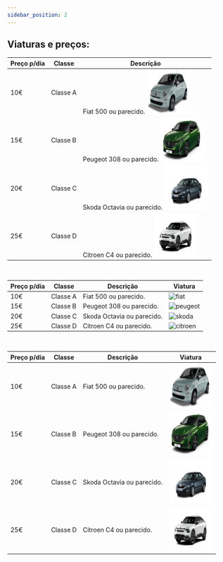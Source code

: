 ```yaml
---
sidebar_position: 2
---
```

## Viaturas e preços:

| Preço p/dia | Classe | Descrição | 
| ----------- | ------ | --------- | 
| 10€         | Classe A | Fiat 500 ou parecido. <img src="img/fiat.png" alt="FIAT" width="100"/> | 
| 15€         | Classe B | Peugeot 308 ou parecido. <img src="img/peugeot.png" alt="PEUGEOT" width="100"/> | 
| 20€         | Classe C | Skoda Octavia ou parecido. <img src="img/skoda.png" alt="SKODA" width="100"/> | 
| 25€         | Classe D | Citroen C4 ou parecido. <img src="img/citroen.png" alt="CITROEN" width="100"/> | 

<br />

| Preço p/dia | Classe | Descrição | Viatura |
| ----------- | ------ | --------- | ------- | 
| 10€         | Classe A | Fiat 500 ou parecido. | ![fiat](https://cdn.discordapp.com/attachments/753635428279648326/1189510349335040070/fiat.png?ex=659e6cd7&is=658bf7d7&hm=01b10bad7e1be03086459708f8219d8734e30d6b888ebcd6255d298bc85b259d&) | 
| 15€         | Classe B | Peugeot 308 ou parecido. |  ![peugeot](https://cdn.discordapp.com/attachments/753635428279648326/1189510349855146004/peugeot.png?ex=659e6cd7&is=658bf7d7&hm=004c236de13633e25a9a6a9f4c3ebafb2c940b4c3b735cf3abe22c2891df7119&) | 
| 20€         | Classe C | Skoda Octavia ou parecido. |  ![skoda](https://cdn.discordapp.com/attachments/753635428279648326/1189510349855146004/peugeot.png?ex=659e6cd7&is=658bf7d7&hm=004c236de13633e25a9a6a9f4c3ebafb2c940b4c3b735cf3abe22c2891df7119&) | 
| 25€         | Classe D | Citroen C4 ou parecido. |  ![citroen](https://cdn.discordapp.com/attachments/753635428279648326/1189510348928200775/citroen.png?ex=659e6cd7&is=658bf7d7&hm=c67276f4c6c143b57a085b0381e260a0bf6826b426eab8dad4b26ff4f9d08ef1&) | 

<br />

| Preço p/dia | Classe | Descrição | Viatura |
| ----------- | ------ | --------- | ------- |
| 10€         | Classe A | Fiat 500 ou parecido. | <img src="img/fiat.png" alt="FIAT" width="100"/> | 
| 15€         | Classe B | Peugeot 308 ou parecido. | <img src="img/peugeot.png" alt="PEUGEOT" width="100"/> | 
| 20€         | Classe C | Skoda Octavia ou parecido. | <img src="img/skoda.png" alt="SKODA" width="100"/> | 
| 25€         | Classe D | Citroen C4 ou parecido. | <img src="img/citroen.png" alt="CITROEN" width="100"/> | 